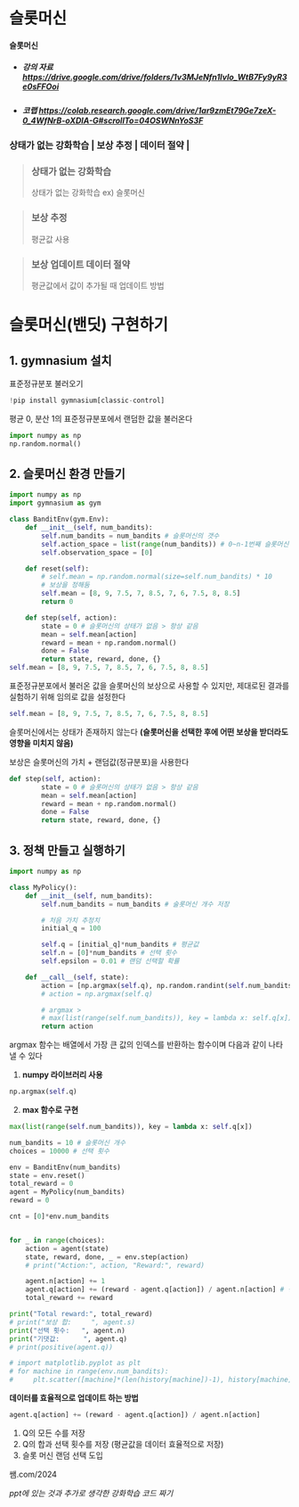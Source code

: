 # 슬롯머신

#### 슬롯머신

* ##### 강의 자료 https://drive.google.com/drive/folders/1v3MJeNfn1lvlo_WtB7Fy9yR3e0sFFOoi
* ##### 코랩 https://colab.research.google.com/drive/1ar9zmEt79Ge7zeX-0_4WfNrB-oXDIA-G#scrollTo=04OSWNnYoS3F

### 상태가 없는 강화학습 | 보상 추정 | 데이터 절약 | 

> ### 상태가 없는 강화학습
> 상태가 없는 강화학습 ex) 슬롯머신

> ### 보상 추정
> 평균값 사용

> ### 보상 업데이트 데이터 절약
> 평균값에서 값이 추가될 때 업데이트 방법

# 슬롯머신(밴딧) 구현하기

## 1. gymnasium 설치
표준정규분포 불러오기
```python
!pip install gymnasium[classic-control]
```

평균 0, 분산 1의 표준정규분포에서 랜덤한 값을 불러온다
```python
import numpy as np
np.random.normal()
```

## 2. 슬롯머신 환경 만들기
```python
import numpy as np
import gymnasium as gym

class BanditEnv(gym.Env):
    def __init__(self, num_bandits):
        self.num_bandits = num_bandits # 슬롯머신의 갯수
        self.action_space = list(range(num_bandits)) # 0~n-1번째 슬롯머신 선택 가능
        self.observation_space = [0]

    def reset(self):
        # self.mean = np.random.normal(size=self.num_bandits) * 10
        # 보상을 정해둠
        self.mean = [8, 9, 7.5, 7, 8.5, 7, 6, 7.5, 8, 8.5]
        return 0

    def step(self, action):
        state = 0 # 슬롯머신의 상태가 없음 > 항상 같음
        mean = self.mean[action]
        reward = mean + np.random.normal()
        done = False
        return state, reward, done, {}
self.mean = [8, 9, 7.5, 7, 8.5, 7, 6, 7.5, 8, 8.5]
```
표준정규분포에서 불러온 값을 슬롯머신의 보상으로 사용할 수 있지만, 제대로된 결과를 실험하기 위해 임의로 값을 설정한다

```python
self.mean = [8, 9, 7.5, 7, 8.5, 7, 6, 7.5, 8, 8.5]
```

슬롯머신에서는 상태가 존재하지 않는다
**(슬롯머신을 선택한 후에 어떤 보상을 받더라도 영향을 미치지 않음)**

보상은 슬롯머신의 가치 + 랜덤값(정규분포)을 사용한다
```python
def step(self, action):
        state = 0 # 슬롯머신의 상태가 없음 > 항상 같음
        mean = self.mean[action]
        reward = mean + np.random.normal()
        done = False
        return state, reward, done, {}
```

## 3. 정책 만들고 실행하기

```python
import numpy as np

class MyPolicy():
    def __init__(self, num_bandits):
        self.num_bandits = num_bandits # 술롯머신 개수 저장

        # 처음 가치 추정치
        initial_q = 100

        self.q = [initial_q]*num_bandits # 평균값
        self.n = [0]*num_bandits # 선택 횟수
        self.epsilon = 0.01 # 랜덤 선택할 확률

    def __call__(self, state):
        action = [np.argmax(self.q), np.random.randint(self.num_bandits)][np.random.random() < self.epsilon] # epsilon보다 작을 경우 랜덤 선택
        # action = np.argmax(self.q)

        # argmax >
        # max(list(range(self.num_bandits)), key = lambda x: self.q[x])
        return action
```
argmax 함수는 배열에서 가장 큰 값의 인덱스를 반환하는 함수이며 다음과 같이 나타낼 수 있다
1. **numpy 라이브러리 사용**
```python
np.argmax(self.q)
```
2. **max 함수로 구현**
```python
max(list(range(self.num_bandits)), key = lambda x: self.q[x])
```

```python
num_bandits = 10 # 슬롯머신 개수
choices = 10000 # 선택 횟수

env = BanditEnv(num_bandits)
state = env.reset()
total_reward = 0
agent = MyPolicy(num_bandits)
reward = 0

cnt = [0]*env.num_bandits


for _ in range(choices):
    action = agent(state)
    state, reward, done, _ = env.step(action)
    # print("Action:", action, "Reward:", reward)

    agent.n[action] += 1
    agent.q[action] += (reward - agent.q[action]) / agent.n[action] # 평균값을 데이터 효율적으로 업데이트 및 저장
    total_reward += reward

print("Total reward:", total_reward)
# print("보상 합:     ", agent.s)
print("선택 횟수:   ", agent.n)
print("기댓값:      ", agent.q)
# print(positive(agent.q))

# import matplotlib.pyplot as plt
# for machine in range(env.num_bandits):
#     plt.scatter([machine]*(len(history[machine])-1), history[machine][1:])
```

**데이터를 효율적으로 업데이트 하는 방법**
```python
agent.q[action] += (reward - agent.q[action]) / agent.n[action]
```


1. Q의 모든 수를 저장
2. Q의 합과 선택 횟수를 저장 (평균값을 데이터 효율적으로 저장)
3. 슬롯 머신 랜덤 선택 도입

쌤.com/2024

*ppt에 있는 것과 추가로 생각한 강화학습 코드 짜기*
